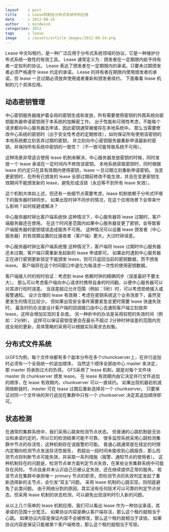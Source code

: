 ```yaml
---
layout    : post
title     : Lease机制在分布式系统中的应用
date      : 2012-08-24
author    : mindwind
categories: 2012
tags      : lease
image     : /assets/article_images/2012-08-24.png
---
```



Lease 中文叫租约，是一种广泛应用于分布式系统领域的协议，它是一种维护分布式系统一致性的有效工具。
Lease 通常定义为：颁发者在一定期限内給予持有者一定权利的协议。
Lease 表达了颁发者在一定期限内的承诺，只要未过期颁发者必须严格遵守 lease 约定的承诺。
Lease 的持有者在期限内使用颁发者的承诺，但 lease 一旦过期必须放弃使用或者重新和颁发者续约。 下面看看 lease 机制的几个具体应用。


## 动态密钥管理
中心密钥服务器维护着全局的密钥生成和发放，所有需要使用密钥的外围系统向密钥服务器申请密钥用于本系统的加解密工作。
出于性能和可用性考虑，不能每个请求都向中心服务器去申请，因此密钥通常被缓存在本地系统中。
那么当需要修改中心系统的密钥时（出于安全性考虑的定期修改），如何保证所有使用该密钥的本地系统都立刻丢弃过期的密钥，
并立刻向中心密钥服务器重新申请最新的密钥，并保持所有系统中密钥的一致性？（不一致可能导致系统不可用）。

这种场景非常适合使用 lease 机制来解决，中心服务器发放密钥的时候，同时发放一个 lease 承诺在一定时间内不修改该密钥。
本地系统获取密钥时，同时根据 lease 的约定只在其有效期内使用密钥，lease 一旦过期立刻重新申请密钥。
当变更密钥时，在所有已颁发的 lease 全部过期前修改不能生效，并且在变更密钥生效期间不能颁发新的 lease，避免形成活锁（永远等不到所有 lease 失效）。

这个机制大体如上述，但还有一些细节点需要考虑，lease 机制依赖于分布式环境下的服务器时钟同步。
如果出现时钟不同步的情况，在这个应用场景下会带来什么影响？如何规避或解决？

中心服务器时钟比客户端系统快
这种情况下，中心服务器将 lease 过期时，客户端服务器还在使用。
在这个时间差范围内如果中心服务器变更了密钥，会导致客户端服务器的密钥错误造成服务不可用。
这种情况可以设置 lease 颁发者（中心服务器）的有效期设置的比接收者（客户端）更大，大过时钟误差。

中心服务器时钟比客户端系统慢
这种情况下，客户端将 lease 过期时中心服务器还未过期，客户端只需重新发起新的 lease 申请即可。
如果此时遇到中心服务器正在进行密钥更新锁定不能颁发 lease，则可只返回当前的密钥数据，而不颁发 lease。
客户端将在这个时间窗口中退化为每请求一次性的使用密钥数据。

客户端接入时的校时验证：考虑到 lease 依赖时钟的精确同步（误差最好不要太大）。
那么可以考虑客户端向中心请求时携带自身的时间戳，以便中心服务器可以对其进行校时误差。
当误差超过允许范围（例如：5秒）时，可以考虑拒绝接入或报警通知。
设计合理的 lease 有效期：考虑在密钥系统这个业务场景下，虽然变更发生的情况比较少。
但如果出现安全事件需要紧急变更时需要 lease 快速失效时，
最及时的办法是设计客户端的回调接口由中心去通知客户端立刻放弃 lease，这样会增加实现的复杂度。
另一种折中的办法是采用较短的失效时间（例如：2分钟），
这样可以保证密钥变更会在最长不超过 2分钟时钟误差的范围内完成全局的更新，具体策略的采用可以根据实际需求去权衡。


## 分布式文件系统
以GFS为例，每个文件块都有多个副本分布在多个chunckserver上，在并行追加时必须有一个全局统一的追加顺序。
当然这个顺序全部由中心 master 来决定，那 master 将承担过大的负荷。
GFS采用了 lease 机制，就是对每个文件块 master 向 chunkserver 颁发 lease。
在 lease 有效期内由它决定并行文件追加的顺序，在 lease 有效期内，chunkserver 可以一直续约。
如果出现机器宕机或网络断链时，master 可在 lease 过期后重新选择另一个 chunkserver。
只要保证对同一个文件块的并行追加在集群中只有一个 chunkserver 决定其追加顺序即可。


## 状态检测
在通常的集群系统中，我们采用心跳来检测节点状态。
但普通的心跳机制是无协议和承诺约定的，所以它的检测结果可能不可靠。
很多监控系统采用心跳检测集群中节点的存活性，这种机制存在误报警的可能。
普通心跳通常是在规定的时限内定期向检测节点发送存活性报告，
若超出一段时间未能收到心跳报告，那么检测节点则判断节点可能失效，并采取一系列措施（报警、通知节点的使用者）。
这种机制存在的问题是，检测节点单方面判定节点失效，在某些业务集群系统中可能存在风险。
节点自身并未认识自己已被认定失效，还在继续提供正常的服务。
若该节点在集群中承担唯一 primary 节点的职责，而检测节点的失效判定发起了重新选择新的主节点，会引发“双主”问题。
采用 lease 机制的心跳实现，则彻底避免了此类问题。
由于网络分割的原因，其实没有任何技术可以可靠的判定节点状态，但采用 lease 机制的状态检测，可以避免出现误判时引入新的问题。

从以上几个简单的 lease 机制应用，我们可以看出 lease 作为一种协议承诺，其承诺的范围十分宽泛。
如果协议内容是确认客户端存活，那么这个租约就相当于心跳。
如果协议内容是保证内容不会被修改，那么这个租约就相当于读锁。
如果协议内容是保证只能被某个客户端修改，那么这个租约就相当于写锁。
